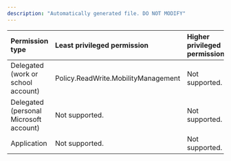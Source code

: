 ```yaml
---
description: "Automatically generated file. DO NOT MODIFY"
---
```


|Permission type|Least privileged permission|Higher privileged permissions|
|:---|:---|:---|
|Delegated (work or school account)|Policy.ReadWrite.MobilityManagement|Not supported.|
|Delegated (personal Microsoft account)|Not supported.|Not supported.|
|Application|Not supported.|Not supported.|

